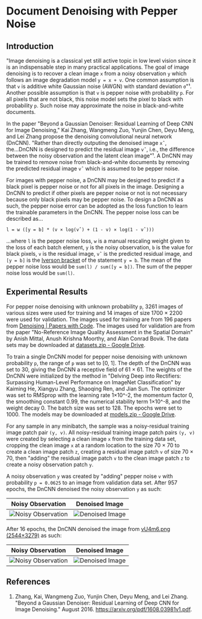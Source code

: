 # Document Denoising with Pepper Noise

## Introduction

"Image denoising is a classical yet still active topic in low level vision since it is an indispensable step in many practical applications. The goal of image denoising is to recover a clean image `x` from a noisy observation `y` which follows an image degradation model `y = x + v`. One common assumption is that `v` is additive white Gaussian noise (AWGN) with standard deviation `σ`"¹. Another possible assumption is that `v` is pepper noise with probability `p`. For all pixels that are not black, this noise model sets the pixel to black with probability `p`. Such noise may approximate the noise in black-and-white documents.

In the paper "Beyond a Gaussian Denoiser: Residual Learning of Deep CNN for Image Denoising," Kai Zhang, Wangmeng Zuo, Yunjin Chen, Deyu Meng, and Lei Zhang propose the denoising convolutional neural network (DnCNN). "Rather than directly outputing the denoised image `xˆ`, the...DnCNN is designed to predict the residual image `vˆ`, i.e., the difference between the noisy observation and the latent clean image"¹. A DnCNN may be trained to remove noise from black-and-white documents by removing the predicted residual image `vˆ` which is assumed to be pepper noise.

For images with pepper noise, a DnCNN may be designed to predict if a black pixel is pepper noise or not for all pixels in the image. Designing a DnCNN to predict if other pixels are pepper noise or not is not necessary because only black pixels may be pepper noise. To design a DnCNN as such, the pepper noise error can be adopted as the loss function to learn the trainable parameters in the DnCNN. The pepper noise loss can be described as...

```
l = w ([y = b] * (v × log(vˆ) + (1 - v) × log(1 - vˆ)))
```

...where `l` is the pepper noise loss, `w` is a manual rescaling weight given to the loss of each batch element, `y` is the noisy observation, `b` is the value for black pixels, `v` is the residual image, `vˆ` is the predicted residual image, and `[y = b]` is the [Iverson bracket](https://en.wikipedia.org/wiki/Iverson_bracket) of the statement `y = b`. The mean of the pepper noise loss would be `sum(l) / sum([y = b])`. The sum of the pepper noise loss would be `sum(l)`.

## Experimental Results

For pepper noise denoising with unknown probability `p`, 3261 images of various sizes were used for training and 14 images of size 1700 × 2200 were used for validation. The images used for training are from 196 papers from [Denoising | Papers with Code](https://paperswithcode.com/task/denoising). The images used for validation are from the paper "No-Reference Image Quality Assessment in the Spatial Domain" by Anish Mittal, Anush Krishna Moorthy, and Alan Conrad Bovik. The data sets may be downloaded at [datasets.zip - Google Drive](https://drive.google.com/file/d/10-ZuuEosZlnq6aIlbR__qoogUOJfznDF/view?usp=sharing).

To train a single DnCNN model for pepper noise denoising with unknown probability `p`, the range of `p` was set to [0, 1]. The depth of the DnCNN was set to 30, giving the DnCNN a receptive field of 61 × 61. The weights of the DnCNN were initialized by the method in "Delving Deep into Rectifiers: Surpassing Human-Level Performance on ImageNet Classification" by Kaiming He, Xiangyu Zhang, Shaoqing Ren, and Jian Sun. The optimizer was set to RMSprop with the learning rate 1×10^-2, the momentum factor 0, the smoothing constant 0.99, the numerical stability term 1×10^-8, and the weight decay 0. The batch size was set to 128. The epochs were set to 1000. The models may be downloaded at [models.zip - Google Drive]().

For any sample in any minibatch, the sample was a noisy-residual training image patch pair `(y, v)`. All noisy-residual training image patch pairs `(y, v)` were created by selecting a clean image `x` from the training data set, cropping the clean image `x` at a random location to the size 70 × 70 to create a clean image patch `z`, creating a residual image patch `v` of size 70 × 70, then "adding" the residual image patch `v` to the clean image patch `z` to create a noisy observation patch `y`.

A noisy observation `y` was created by "adding" pepper noise `v` with probability `p = 0.0625` to an image from validation data set. After 957 epochs, the DnCNN denoised the noisy observation `y` as such:

| Noisy Observation | Denoised Image    |
| ------------------| ----------------- |
| ![Noisy Observation](https://drive.google.com/uc?export=view&id=1GaJYFSmDBkw3iarYjxi2HKp0ev2JTYEs "Noisy Observation") | ![Denoised Image](https://drive.google.com/uc?export=view&id=1UTG8aU6LJj_dYMaz1pRmWnjAQnqJzp6z "Denoised Image") |

After 16 epochs, the DnCNN denoised the image from [vU4m6.png (2544×3279)](https://i.stack.imgur.com/vU4m6.png) as such:

| Noisy Observation | Denoised Image    |
| ------------------| ----------------- |
| ![Noisy Observation](https://drive.google.com/uc?export=view&id=1-mh8G8GYEiFlXwP3ecuOzmX46_vIFT60 "Noisy Observation") | ![Denoised Image](https://drive.google.com/uc?export=view&id=1lNV7cnlRHxntDCe9gd2dJlBFsRt_rnBY "Denoised Image") |

## References

1. Zhang, Kai, Wangmeng Zuo, Yunjin Chen, Deyu Meng, and Lei Zhang. "Beyond a Gaussian Denoiser: Residual Learning of Deep CNN for Image Denoising." August 2016. https://arxiv.org/pdf/1608.03981v1.pdf.
